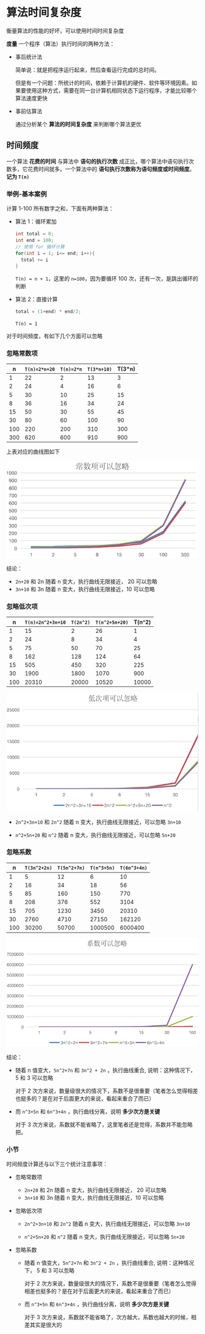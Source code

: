 # 算法时间复杂度

衡量算法的性能的好坏，可以使用时间时间复杂度

**度量** 一个程序（算法）执行时间的两种方法：

- 事后统计法

  简单说：就是把程序运行起来，然后查看运行完成的总时间。

  但是有一个问题：所统计的时间，依赖于计算机的硬件、软件等环境因素。如果要使用这种方式，需要在同一台计算机相同状态下运行程序，才能比较哪个算法速度更快

- 事前估算法

  通过分析某个 **算法的时间复杂度** 来判断哪个算法更优

## 时间频度

一个算法 **花费的时间** 与算法中 **语句的执行次数** 成正比，哪个算法中语句执行次数多，它花费时间就多。一个算法中的 **语句执行次数称为语句频度或时间频度**。**记为 `T(n)`**

### 举例-基本案例

计算 1-100 所有数字之和，下面有两种算法：

- 算法 1：循环累加

  ```java
  int total = 0;
  int end = 100;
  // 使用 for 循环计算
  for(int i = 1; i<= end; i++){
    total += i
  }
  ```

  `T(n) = n + 1`，这里的 `n=100`，因为要循环 100 次，还有一次，是跳出循环的判断

- 算法 2：直接计算

  ```java
  total = (1+end) * end/2;
  ```

  `T(n) = 1`

对于时间频度，有如下几个方面可以忽略

### 忽略常数项

| n    | `T(n)=2*n+20` | `T(n)=2*n` | `T(3*n+10)` | T(3*n) |
| ---- | ------------- | ---------- | ----------- | ------ |
| 1    | 22            | 2          | 13          | 3      |
| 2    | 24            | 4          | 16          | 6      |
| 5    | 30            | 10         | 25          | 15     |
| 8    | 36            | 16         | 34          | 24     |
| 15   | 50            | 30         | 55          | 45     |
| 30   | 80            | 60         | 100         | 90     |
| 100  | 220           | 200        | 310         | 300    |
| 300  | 620           | 600        | 910         | 900    |

上表对应的曲线图如下

![image-20200816230100524](./assets/image-20200816230100524.png)

结论：

- `2n+20` 和 2n 随着 n 变大，执行曲线无限接近， 20 可以忽略
- `3n+10` 和 3n 随着 n 变大，执行曲线无限接近，10 可以忽略

### 忽略低次项

| n    | `T(n)=2n^2+3n+10` | `T(2n^2)` | `T(n^2+5n+20)` | T(n^2) |
| ---- | ----------------- | --------- | -------------- | ------ |
| 1    | 15                | 2         | 26             | 1      |
| 2    | 24                | 8         | 34             | 4      |
| 5    | 75                | 50        | 70             | 25     |
| 8    | 162               | 128       | 124            | 64     |
| 15   | 505               | 450       | 320            | 225    |
| 30   | 1900              | 1800      | 1070           | 900    |
| 100  | 20310             | 20000     | 10520          | 10000  |

![image-20200816230724232](./assets/image-20200816230724232.png)

- `2n^2+3n+10` 和 `2n^2` 随着 n 变大，执行曲线无限接近，可以忽略 `3n+10`

-  `n^2+5n+20` 和 `n^2` 随着 n 变大，执行曲线无限接近，可以忽略 `5n+20`

### 忽略系数

| n    | `T(3n^2+2n)` | `T(5n^2+7n)` | `T(n^3+5n)` | `T(6n^3+4n)` |
| ---- | ------------ | ------------ | ----------- | ------------ |
| 1    | 5            | 12           | 6           | 10           |
| 2    | 16           | 34           | 18          | 56           |
| 5    | 85           | 160          | 150         | 770          |
| 8    | 208          | 376          | 552         | 3104         |
| 15   | 705          | 1230         | 3450        | 20310        |
| 30   | 2760         | 4710         | 27150       | 162120       |
| 100  | 30200        | 50700        | 1000500     | 6000400      |

![image-20200816231058264](./assets/image-20200816231058264.png)

结论：

- 随着 n 值变大，`5n^2+7n` 和 `3n^2 + 2n` ，执行曲线重合, 说明：这种情况下， 5 和 3 可以忽略

  对于 2 次方来说，数量级很大的情况下，系数不是很重要（笔者怎么觉得相差也挺多的？是在对于后面更大的来说，看起来重合了而已）

- 而 `n^3+5n` 和 `6n^3+4n`  ，执行曲线分离，说明 **多少次方是关键**

  对于 3 次方来说，系数就不能省略了，这里笔者还是觉得，系数并不能忽略把。

### 小节

时间频度计算还与以下三个统计注意事项：

- 忽略常数项

  - `2n+20` 和 2n 随着 n 变大，执行曲线无限接近， 20 可以忽略
  - `3n+10` 和 3n 随着 n 变大，执行曲线无限接近，10 可以忽略

- 忽略低次项

  - `2n^2+3n+10` 和 `2n^2` 随着 n 变大，执行曲线无限接近，可以忽略 `3n+10`

  - `n^2+5n+20` 和 `n^2` 随着 n 变大，执行曲线无限接近，可以忽略 `5n+20`

- 忽略系数

  - 随着 n 值变大，`5n^2+7n` 和 `3n^2 + 2n` ，执行曲线重合, 说明：这种情况下， 5 和 3 可以忽略

    对于 2 次方来说，数量级很大的情况下，系数不是很重要（笔者怎么觉得相差也挺多的？是在对于后面更大的来说，看起来重合了而已）

  - 而 `n^3+5n` 和 `6n^3+4n`  ，执行曲线分离，说明 **多少次方是关键**

    对于 3 次方来说，系数就不能省略了，次方越大，系数也越大的时候，相差其实是很大的